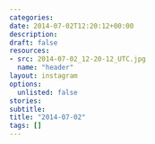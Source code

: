 ```yaml
---
categories:
date: 2014-07-02T12:20:12+00:00
description:
draft: false
resources:
- src: 2014-07-02_12-20-12_UTC.jpg
  name: "header"
layout: instagram
options:
  unlisted: false
stories:
subtitle:
title: "2014-07-02"
tags: []
---
```


 
